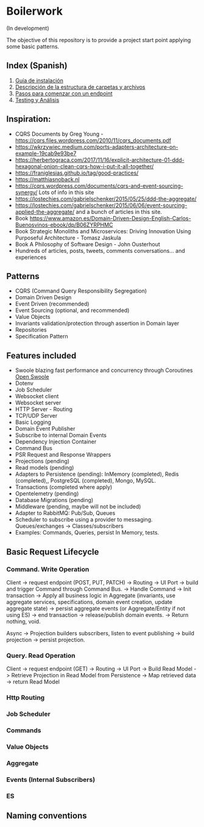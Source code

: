 # Boilerwork

(In development)

The objective of this repository is to provide a project start point applying some basic patterns.

## Index (Spanish)

1. [Guía de instalación](./docs/InstallationGuide.md)
2. [Descripción de la estructura de carpetas y archivos](./docs/FilesTypesDescription.md)
3. [Pasos para comenzar con un endpoint](./docs/UserGuide.md)
4. [Testing y Análisis](./docs/TestingAndAnalysis.md)


## Inspiration:

-   CQRS Documents by Greg Young - https://cqrs.files.wordpress.com/2010/11/cqrs_documents.pdf
-   https://wkrzywiec.medium.com/ports-adapters-architecture-on-example-19cab9e93be7
-   https://herbertograca.com/2017/11/16/explicit-architecture-01-ddd-hexagonal-onion-clean-cqrs-how-i-put-it-all-together/
-   https://franiglesias.github.io/tag/good-practices/
-   https://matthiasnoback.nl
-   https://cqrs.wordpress.com/documents/cqrs-and-event-sourcing-synergy/ Lots of info in this site
-   https://lostechies.com/gabrielschenker/2015/05/25/ddd-the-aggregate/
-   https://lostechies.com/gabrielschenker/2015/06/06/event-sourcing-applied-the-aggregate/ and a bunch of articles in this site.
-   Book https://www.amazon.es/Domain-Driven-Design-English-Carlos-Buenosvinos-ebook/dp/B06ZYRPHMC
-   Book Strategic Monoliths and Microservices: Driving Innovation Using Purposeful Architecture - Tomasz Jaskula
-   Book A Philosophy of Software Design - John Ousterhout
-   Hundreds of articles, posts, tweets, comments conversations... and experiences

## Patterns

-   CQRS (Command Query Responsibility Segregation)
-   Domain Driven Design
-   Event Driven (recommended)
-   Event Sourcing (optional, and recommended)
-   Value Objects
-   Invariants validation/protection through assertion in Domain layer
-   Repositories
-   Specification Pattern

## Features included

-   Swoole blazing fast performance and concurrency through Coroutines [Open Swoole](https://openswoole.com)
-   Dotenv
-   Job Scheduler
-   Websocket client
-   Websocket server
-   HTTP Server - Routing
-   TCP/UDP Server
-   Basic Logging
-   Domain Event Publisher
-   Subscribe to internal Domain Events
-   Dependency Injection Container
-   Command Bus
-   PSR Request and Response Wrappers
-   Projections (pending)
-   Read models (pending)
-   Adapters to Persistence (pending): InMemory (completed), Redis (completed),, PostgreSQL (completed), Mongo, MySQL.
-   Transactions (completed where apply)
-   Opentelemetry (pending)
-   Database Migrations (pending)
-   Middleware (pending, maybe will not be included)
-   Adapter to RabbitMQ: Pub/Sub, Queues
-   Scheduler to subscribe using a provider to messaging. Queues/exchanges -> Classes/subscribers
-   Examples: Commands, Queries, persist In Memory, tests.

## Basic Request Lifecycle

### Command. Write Operation

Client -> request endpoint (POST, PUT, PATCH) -> Routing -> UI Port -> build and trigger Command through Command Bus. -> Handle Command -> Init transaction -> Apply all business logic in Aggregate (invariants, use aggregate services, specifications, domain event creation, update aggregate state) -> persist aggregate events (or Aggregate/Entity if not using ES) -> end transaction -> release/publish domain events. -> Return nothing, void.

Async -> Projection builders subscribers, listen to event publishing -> build projection -> persist projection.

### Query. Read Operation

Client -> request endpoint (GET) -> Routing -> UI Port -> Build Read Model -> Retrieve Projection in Read Model from Persistence -> Map retrieved data -> return Read Model


### Http Routing

### Job Scheduler

### Commands

### Value Objects

### Aggregate

### Events (Internal Subscribers)

### ES

## Naming conventions
